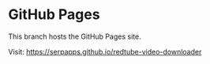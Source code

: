 # GitHub Pages

This branch hosts the GitHub Pages site.

Visit: https://serpapps.github.io/redtube-video-downloader
